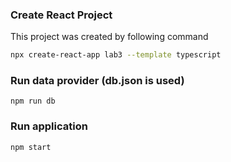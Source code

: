 
### Create React Project

This project was created by following command

```bash
npx create-react-app lab3 --template typescript
```

### Run data provider (db.json is used)
```
npm run db
```

### Run application
```
npm start
```